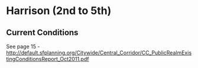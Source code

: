 # Harrison (2nd to 5th)

## Current Conditions
See page 15 - http://default.sfplanning.org/Citywide/Central_Corridor/CC_PublicRealmExistingConditionsReport_Oct2011.pdf
